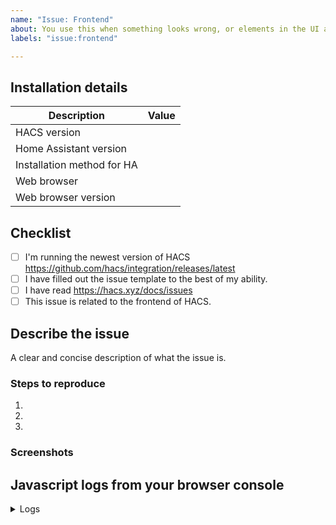 ```yaml
---
name: "Issue: Frontend"
about: You use this when something looks wrong, or elements in the UI are not working correctly.
labels: "issue:frontend"

---
```

<!-- Learn how to submit an issue here https://hacs.xyz/docs/issues -->
<!-- Before you open a new issue, search through the existing issues to see if others have had the same problem.-->

## Installation details
<!-- In the table below you are expected to add information under the "Value" part -->

Description                | Value
---------------------------| ------------------------------
HACS version               |
Home Assistant version     |
Installation method for HA |
Web browser                |
Web browser version        |


## Checklist
<!-- You need to check ALL these boxes (tasks), if you do not do that, your issue are incomplete and may be closed -->

- [ ] I'm running the newest version of HACS https://github.com/hacs/integration/releases/latest
- [ ] I have filled out the issue template to the best of my ability.
- [ ] I have read https://hacs.xyz/docs/issues
- [ ] This issue is related to the frontend of HACS.

## Describe the issue

A clear and concise description of what the issue is.


### Steps to reproduce
<!-- Without steps to reproduce, it will be hard to fix, it is verry important that you fill out this part, issues without it will be closed -->

1.
1.
1.

### Screenshots
<!-- Here you paste screenshots to showcase the issue -->


## Javascript logs from your browser console

<details>
  <summary>Logs</summary>

```text

PASTE YOUR DEBUG LOGS HERE

```

</details>

<!-- IssueTemplateID: issue_frontend -->